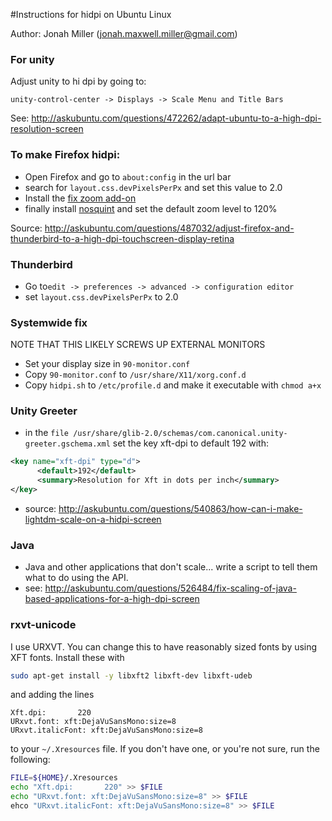 #Instructions for hidpi on Ubuntu Linux

Author: Jonah Miller (<jonah.maxwell.miller@gmail.com>)

### For unity

Adjust unity to hi dpi by going to:
```
unity-control-center -> Displays -> Scale Menu and Title Bars
```
See: <http://askubuntu.com/questions/472262/adapt-ubuntu-to-a-high-dpi-resolution-screen>

### To make Firefox hidpi:

* Open Firefox and go to `about:config` in the url bar
* search for `layout.css.devPixelsPerPx` and set this value to 2.0
* Install the [fix zoom add-on](https://addons.mozilla.org/en-US/firefox/addon/fix-for-zoomed-default-font/)
* finally install [nosquint](https://addons.mozilla.org/en-US/firefox/addon/nosquint/) and set the default zoom level to 120%

Source: http://askubuntu.com/questions/487032/adjust-firefox-and-thunderbird-to-a-high-dpi-touchscreen-display-retina

### Thunderbird

* Go to`edit -> preferences -> advanced -> configuration editor`
* set `layout.css.devPixelsPerPx` to 2.0

### Systemwide fix

NOTE THAT THIS LIKELY SCREWS UP EXTERNAL MONITORS

* Set your display size in `90-monitor.conf`
* Copy `90-monitor.conf` to `/usr/share/X11/xorg.conf.d`
* Copy `hidpi.sh` to `/etc/profile.d` and make it executable with `chmod a+x`


### Unity Greeter

* in the `file /usr/share/glib-2.0/schemas/com.canonical.unity-greeter.gschema.xml` set the key xft-dpi to default 192 with:
```xml
<key name="xft-dpi" type="d">
      <default>192</default>
      <summary>Resolution for Xft in dots per inch</summary>
</key>
```
* source: http://askubuntu.com/questions/540863/how-can-i-make-lightdm-scale-on-a-hidpi-screen

### Java

* Java and other applications that don't scale... write a script to tell them what to do using the API.
* see: http://askubuntu.com/questions/526484/fix-scaling-of-java-based-applications-for-a-high-dpi-screen

### rxvt-unicode

I use URXVT. You can change this to have reasonably sized fonts by using XFT fonts. Install these with
```bash
sudo apt-get install -y libxft2 libxft-dev libxft-udeb
```
and adding the lines
```
Xft.dpi:       220
URxvt.font: xft:DejaVuSansMono:size=8
URxvt.italicFont: xft:DejaVuSansMono:size=8
```
to your `~/.Xresources` file. If you don't have one, or you're not sure, run the following:
```bash
FILE=${HOME}/.Xresources
echo "Xft.dpi:       220" >> $FILE
echo "URxvt.font: xft:DejaVuSansMono:size=8" >> $FILE
ehco "URxvt.italicFont: xft:DejaVuSansMono:size=8" >> $FILE
```

